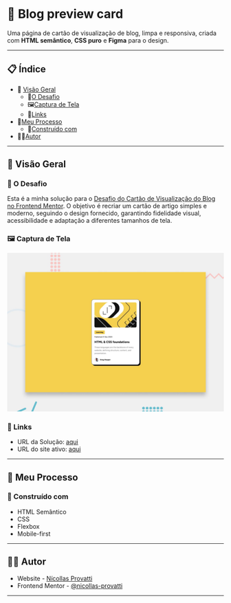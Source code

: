 # 📝 Blog preview card

Uma página de cartão de visualização de blog, limpa e responsiva, criada com **HTML semântico**, **CSS puro** e **Figma** para o design.

---

## 📋 Índice

- 📖 [Visão Geral](#visão-geral)
  - 🎯[O Desafio](#o-desafio)
  - 🖼️[Captura de Tela](#captura-de-tela)
  - 🔗[Links](#links)
- 🧠[Meu Processo](#meu-processo)
  - 🧱[Construído com](#construído-com)
- 👨‍💻[Autor](#autor)

---

## 📖 Visão Geral

### 🎯 O Desafio

Esta é a minha solução para o [Desafio do Cartão de Visualização do Blog no Frontend Mentor](https://www.frontendmentor.io/challenges/blog-preview-card-ckPaj01IcS). O objetivo é recriar um cartão de artigo simples e moderno, seguindo o design fornecido, garantindo fidelidade visual, acessibilidade e adaptação a diferentes tamanhos de tela.


### 🖼️ Captura de Tela

<img src="./design/preview.jpg" alt="captura de tela">

### 🔗 Links

- URL da Solução: [aqui](https://github.com/nicollas-provatti/recipe-page)
- URL do site ativo: [aqui](https://nicollas-provatti.github.io/recipe-page/)

---

## 🧠 Meu Processo

### 🧱 Construído com

- HTML Semântico
- CSS
- Flexbox
- Mobile-first

---

## 👨‍💻 Autor

- Website - [Nícollas Provatti](https://single-page-developer-portfolio-yula.onrender.com/)
- Frontend Mentor - [@nicollas-provatti](https://www.frontendmentor.io/profile/nicollas-provatti)

---
